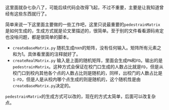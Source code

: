 这里面就杂七杂八了，可能后续代码会改得飞起，不过不重要，主要是让我知道曾经有这些东西就行了。

简单来说一下这里面主要做的一些工作吧，这里只说最重要的`pedestrainMatrix`是如何生成的，生成方式就是论文里描述的，很简单。至于别的文件看看源码肯定也没啥问题，都是很简单的脚本。


* `createBaseMatrix.py` 随机生成nxn的矩阵，没有任何输入。矩阵所有元素之和为1。具体看里面的注释就好了。
* `createRealMatrix.py` 输入是上面的随机矩阵，里面会生成`PN`和`FD`。输出的是`pedestrainMatrix`。这种方式会保证在校门口生成的人数占比就是`FD`，但是从校门口到校内其他各个点的人数占比则是随机的，同样，出校门的人数占比是`1-FD`，但是人是从校内哪个点生成的则是随机的，这个随机性是由`createBaseMatrix.py`决定的。

`pedestrainMatrix`的生成方式可以改的，现在的方式太简单，后面可以改复杂点。